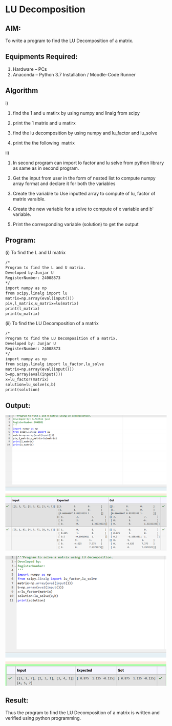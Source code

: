 # LU Decomposition 

## AIM:
To write a program to find the LU Decomposition of a matrix.

## Equipments Required:
1. Hardware – PCs
2. Anaconda – Python 3.7 Installation / Moodle-Code Runner

## Algorithm
i)
1. find the 1 and u matirx by using numpy and linalg from scipy

2. print the 1 matrix and u matirx

3. find the lu decomposition by using numpy and lu_factor and lu_solve

4. print the the following  matrix

ii)
1. In second program can import lo factor and lu selve from python library as same as in second program.

2. Get the input from user in the form of nested list to compute numpy array format and declare it for both the variables

3. Create the variable to Use inputted array to compute of lu, factor of matrix varaible.

4. Create the new variable for a solve to compute of x variable and b' variable.

5. Print the corresponding variable (solution) to get the output
## Program:
(i) To find the L and U matrix
```
/*
Program to find the L and U matrix.
Developed by:Junjar U
RegisterNumber: 24008873
*/
import numpy as np
from scipy.linalg import lu
matrix=np.array(eval(input()))
piv,l_matrix,u_matrix=lu(matrix)
print(l_matrix)
print(u_matrix)

```
(ii) To find the LU Decomposition of a matrix
```
/*
Program to find the LU Decomposition of a matrix.
Developed by: Junjar U
RegisterNumber: 24008873
*/
import numpy as np
from scipy.linalg import lu_factor,lu_solve
matrix=np.array(eval(input()))
b=np.array(eval(input()))
x=lu_factor(matrix)
solution=lu_solve(x,b)
print(solution)
```

## Output:

![alt text](<Screenshot 2024-12-26 132549-1.png>)


![alt text](<Screenshot 2024-12-26 132654.png>)

## Result:
Thus the program to find the LU Decomposition of a matrix is written and verified using python programming.

